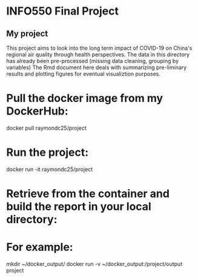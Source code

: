 # INFO550 Final Project

## My project

This project aims to look into the long term impact of COVID-19 on China's regional air quality through health perspectives. The data in this directory has already been pre-processed (missing data cleaning, grouping by variables) The Rmd document here deals with summarizing pre-liminary results and plotting figures for eventual visualiztion purposes. 

# Pull the docker image from my DockerHub:  
docker pull raymondc25/project

# Run the project: 
docker run -it raymondc25/project

# Retrieve from the container and build the report in your local directory: 
# For example: 
mkdir ~/docker_output/
docker run -v ~/docker_output:/project/output project
